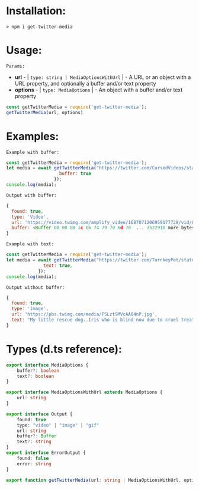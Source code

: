 # Installation:
```
> npm i get-twitter-media
```

# Usage:

`Params:`
- __url__ - | `type: string | MediaOptionsWithUrl` | - A URL or an object with a URL property, and optionally a buffer and/or text property
- __options__ - | `type: MediaOptions` | - An object with a buffer and/or text property

```js
const getTwitterMedia = require('get-twitter-media');
getTwitterMedia(url, options)
```

# Examples:

`Example with buffer:`
```js
const getTwitterMedia = require('get-twitter-media');
let media = await getTwitterMedia("https://twitter.com/CursedVideos/status/1687071264848879616?s=20", {
                    buffer: true
                  });
console.log(media);
```

`Output with buffer:`
```js
{
  found: true,
  type: 'Video',
  url: 'https://video.twimg.com/amplify_video/1687071206959177728/vid/854x480/SlOcOcqfwdfNhtdk.mp4?tag=14',
  buffer: <Buffer 00 00 00 1c 66 74 79 70 6d 70  ... 3522918 more bytes> 
}
```


`Example with text:`
```js
const getTwitterMedia = require('get-twitter-media');
let media = await getTwitterMedia("https://twitter.com/TurnkeyPet/status/1523047586998865920", {
              text: true,
            });
console.log(media);
```

`Output without buffer:`
```js
{
  found: true,
  type: 'image',
  url: 'https://pbs.twimg.com/media/FSLztSMVcAA84nP.jpg',
  text: "My little rescue dog..Iris who is blind now due to cruel treatment, we have had her a year now had one eye taken out and lots of other things done and she's now a little monkey!! https://t.co/BKqd0ruHzc"
}
```

# Types (d.ts reference):
```ts
export interface MediaOptions {
    buffer?: boolean
    text?: boolean
}

export interface MediaOptionsWithUrl extends MediaOptions {
    url: string
}

export interface Output {
    found: true
    type: "video" | "image" | "gif"
    url: string
    buffer?: Buffer
    text?: string
}
export interface ErrorOutput {
    found: false
    error: string
}

export function getTwitterMedia(url: string | MediaOptionsWithUrl, options?: MediaOptions): Promise<Output>

```